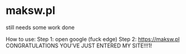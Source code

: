 # maksw.pl
still needs some work done

How to use:
Step 1: open google (fuck edge)
Step 2: https://maksw.pl
CONGRATULATIONS
YOU'VE JUST ENTERED MY SITE!!!1!
